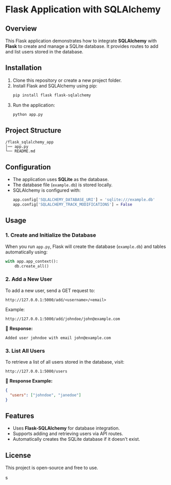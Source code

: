 # Flask Application with SQLAlchemy

## Overview  
This Flask application demonstrates how to integrate **SQLAlchemy** with **Flask** to create and manage a SQLite database. It provides routes to add and list users stored in the database.

## Installation  
1. Clone this repository or create a new project folder.  
2. Install Flask and SQLAlchemy using pip:  
   ```bash
   pip install flask flask-sqlalchemy
   ```
3. Run the application:  
   ```bash
   python app.py
   ```

## Project Structure  
```
/flask_sqlalchemy_app
│── app.py
└── README.md
```

## Configuration  
- The application uses **SQLite** as the database.  
- The database file (`example.db`) is stored locally.
- SQLAlchemy is configured with:
  ```python
  app.config['SQLALCHEMY_DATABASE_URI'] = 'sqlite:///example.db'
  app.config['SQLALCHEMY_TRACK_MODIFICATIONS'] = False
  ```

## Usage  
### **1. Create and Initialize the Database**  
When you run `app.py`, Flask will create the database (`example.db`) and tables automatically using:
```python
with app.app_context():
    db.create_all()
```

### **2. Add a New User**  
To add a new user, send a GET request to:
```
http://127.0.0.1:5000/add/<username>/<email>
```
Example:
```
http://127.0.0.1:5000/add/johndoe/john@example.com
```
📌 **Response:**
```
Added user johndoe with email john@example.com
```

### **3. List All Users**  
To retrieve a list of all users stored in the database, visit:
```
http://127.0.0.1:5000/users
```
📌 **Response Example:**
```json
{
  "users": ["johndoe", "janedoe"]
}
```

## Features  
- Uses **Flask-SQLAlchemy** for database integration.  
- Supports adding and retrieving users via API routes.  
- Automatically creates the SQLite database if it doesn't exist.  

## License  
This project is open-source and free to use.

s